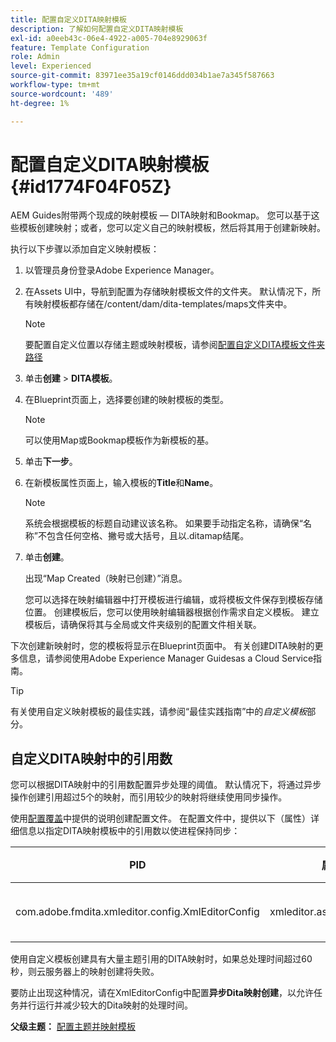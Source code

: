 ```yaml
---
title: 配置自定义DITA映射模板
description: 了解如何配置自定义DITA映射模板
exl-id: a0eeb43c-06e4-4922-a005-704e8929063f
feature: Template Configuration
role: Admin
level: Experienced
source-git-commit: 83971ee35a19cf0146ddd034b1ae7a345f587663
workflow-type: tm+mt
source-wordcount: '489'
ht-degree: 1%

---
```


# 配置自定义DITA映射模板 {#id1774F04F05Z}

AEM Guides附带两个现成的映射模板 — DITA映射和Bookmap。 您可以基于这些模板创建映射；或者，您可以定义自己的映射模板，然后将其用于创建新映射。

执行以下步骤以添加自定义映射模板：

1. 以管理员身份登录Adobe Experience Manager。

1. 在Assets UI中，导航到配置为存储映射模板文件的文件夹。 默认情况下，所有映射模板都存储在/content/dam/dita-templates/maps文件夹中。

   >[!NOTE]
   >
   > 要配置自定义位置以存储主题或映射模板，请参阅[配置自定义DITA模板文件夹路径](conf-template-tags-custom-dita-topic-template.md#id191LCF0095Z)

1. 单击&#x200B;**创建** \> **DITA模板**。

1. 在Blueprint页面上，选择要创建的映射模板的类型。

   >[!NOTE]
   >
   > 可以使用Map或Bookmap模板作为新模板的基。

1. 单击&#x200B;**下一步**。

1. 在新模板属性页面上，输入模板的&#x200B;**Title**&#x200B;和&#x200B;**Name**。

   >[!NOTE]
   >
   > 系统会根据模板的标题自动建议该名称。 如果要手动指定名称，请确保“名称”不包含任何空格、撇号或大括号，且以.ditamap结尾。

1. 单击&#x200B;**创建**。

   出现“Map Created（映射已创建）”消息。

   您可以选择在映射编辑器中打开模板进行编辑，或将模板文件保存到模板存储位置。 创建模板后，您可以使用映射编辑器根据创作需求自定义模板。 建立模板后，请确保将其与全局或文件夹级别的配置文件相关联。


下次创建新映射时，您的模板将显示在Blueprint页面中。 有关创建DITA映射的更多信息，请参阅使用Adobe Experience Manager Guidesas a Cloud Service指南。

>[!TIP]
>
> 有关使用自定义映射模板的最佳实践，请参阅“最佳实践指南”中的&#x200B;*自定义模板*&#x200B;部分。


## 自定义DITA映射中的引用数

您可以根据DITA映射中的引用数配置异步处理的阈值。 默认情况下，将通过异步操作创建引用超过5个的映射，而引用较少的映射将继续使用同步操作。


使用[配置覆盖](download-install-additional-config-override.md#)中提供的说明创建配置文件。 在配置文件中，提供以下（属性）详细信息以指定DITA映射模板中的引用数以使进程保持同步：

| PID | 属性键 | 属性值 |
|---|------------|--------------|
| com.adobe.fmdita.xmleditor.config.XmlEditorConfig | xmleditor.asyncmapcreation | > 0 <br> **默认值**： 5 |

使用自定义模板创建具有大量主题引用的DITA映射时，如果总处理时间超过60秒，则云服务器上的映射创建将失败。

要防止出现这种情况，请在XmlEditorConfig中配置&#x200B;**异步Dita映射创建**，以允许任务并行运行并减少较大的Dita映射的处理时间。

**父级主题：** [配置主题并映射模板](conf-template-tags.md)
